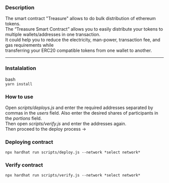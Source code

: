 ### Description

The smart contract "Treasure" allows to do bulk distribution of ethereum tokens.  
The “Treasure Smart Contract” allows you to easily distribute your tokens to multiple wallets/addresses in one transaction.  
It could help you to reduce the electricity, man-power, transaction fee, and gas requirements while  
transferring your ERC20 compatible tokens from one wallet to another.

***

### Instalalation

bash  
```yarn install```

### How to use

Open *scripts/deploys.js* and enter the required addresses separated by commas in the *users* field. Also enter the desired shares of participants in the *portions* field.  
Then open *scripts/verify.js* and enter the addresses again.  
Then proceed to the deploy process ->

### Deploying contract

```npx hardhat run scripts/deploy.js --network *select network*```

### Verify contract

```npx hardhat run scripts/verify.js --network *select network*```